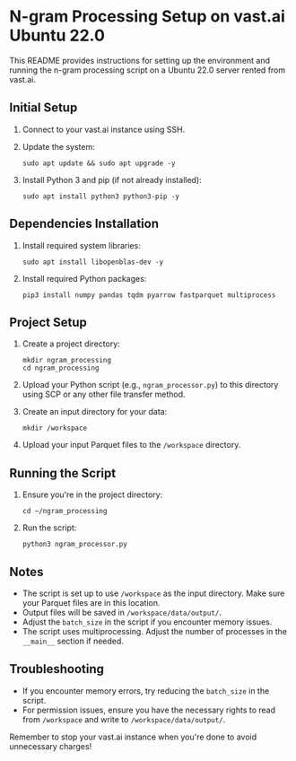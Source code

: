 # N-gram Processing Setup on vast.ai Ubuntu 22.0

This README provides instructions for setting up the environment and running the n-gram processing script on a Ubuntu 22.0 server rented from vast.ai.

## Initial Setup

1. Connect to your vast.ai instance using SSH.

2. Update the system:
   ```
   sudo apt update && sudo apt upgrade -y
   ```

3. Install Python 3 and pip (if not already installed):
   ```
   sudo apt install python3 python3-pip -y
   ```

## Dependencies Installation

1. Install required system libraries:
   ```
   sudo apt install libopenblas-dev -y
   ```

2. Install required Python packages:
   ```
   pip3 install numpy pandas tqdm pyarrow fastparquet multiprocess
   ```

## Project Setup

1. Create a project directory:
   ```
   mkdir ngram_processing
   cd ngram_processing
   ```

2. Upload your Python script (e.g., `ngram_processor.py`) to this directory using SCP or any other file transfer method.

3. Create an input directory for your data:
   ```
   mkdir /workspace
   ```

4. Upload your input Parquet files to the `/workspace` directory.

## Running the Script

1. Ensure you're in the project directory:
   ```
   cd ~/ngram_processing
   ```

2. Run the script:
   ```
   python3 ngram_processor.py
   ```

## Notes

- The script is set up to use `/workspace` as the input directory. Make sure your Parquet files are in this location.
- Output files will be saved in `/workspace/data/output/`.
- Adjust the `batch_size` in the script if you encounter memory issues.
- The script uses multiprocessing. Adjust the number of processes in the `__main__` section if needed.

## Troubleshooting

- If you encounter memory errors, try reducing the `batch_size` in the script.
- For permission issues, ensure you have the necessary rights to read from `/workspace` and write to `/workspace/data/output/`.

Remember to stop your vast.ai instance when you're done to avoid unnecessary charges!